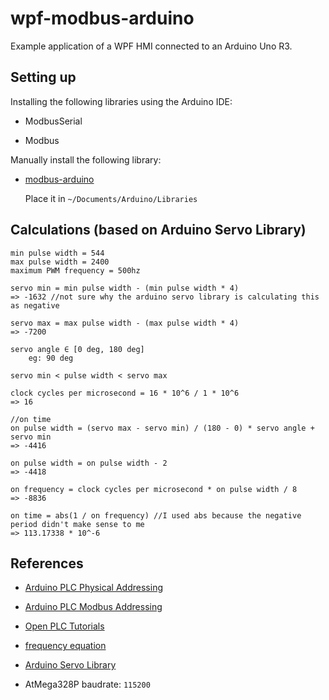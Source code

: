 # wpf-modbus-arduino
Example application of a WPF HMI connected to an Arduino Uno R3.

## Setting up 

Installing the following libraries using the Arduino IDE:

- ModbusSerial

- Modbus

Manually install the following library:

- [modbus-arduino](https://github.com/epsilonrt/modbus-arduino/releases/tag/v1.3.0)

    Place it in `~/Documents/Arduino/Libraries`

## Calculations (based on Arduino Servo Library)

    min pulse width = 544
    max pulse width = 2400
    maximum PWM frequency = 500hz

    servo min = min pulse width - (min pulse width * 4)
    => -1632 //not sure why the arduino servo library is calculating this as negative

    servo max = max pulse width - (max pulse width * 4)
    => -7200

    servo angle ∈ [0 deg, 180 deg]
        eg: 90 deg

    servo min < pulse width < servo max

    clock cycles per microsecond = 16 * 10^6 / 1 * 10^6
    => 16
    
    //on time
    on pulse width = (servo max - servo min) / (180 - 0) * servo angle + servo min
    => -4416

    on pulse width = on pulse width - 2
    => -4418

    on frequency = clock cycles per microsecond * on pulse width / 8
    => -8836

    on time = abs(1 / on frequency) //I used abs because the negative period didn't make sense to me
    => 113.17338 * 10^-6

## References

- [Arduino PLC Physical Addressing](https://autonomylogic.com/docs/2-4-physical-addressing/)

- [Arduino PLC Modbus Addressing](https://autonomylogic.com/docs/2-5-modbus-addressing/)

- [Open PLC Tutorials](https://www.youtube.com/@openplc/videos)

- [frequency equation](https://en.wikipedia.org/wiki/Frequency)

- [Arduino Servo Library](https://github.com/arduino-libraries/Servo)

- AtMega328P baudrate: `115200`
